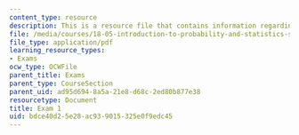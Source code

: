 ```yaml
---
content_type: resource
description: This is a resource file that contains information regarding exam 1.
file: /media/courses/18-05-introduction-to-probability-and-statistics-spring-2014/bdce40d25e28ac939015325e0f9edc45_MIT18_05S14_Exam1.pdf
file_type: application/pdf
learning_resource_types:
- Exams
ocw_type: OCWFile
parent_title: Exams
parent_type: CourseSection
parent_uid: ad95d694-8a5a-21e8-d68c-2ed80b877e38
resourcetype: Document
title: Exam 1
uid: bdce40d2-5e28-ac93-9015-325e0f9edc45
---
```

